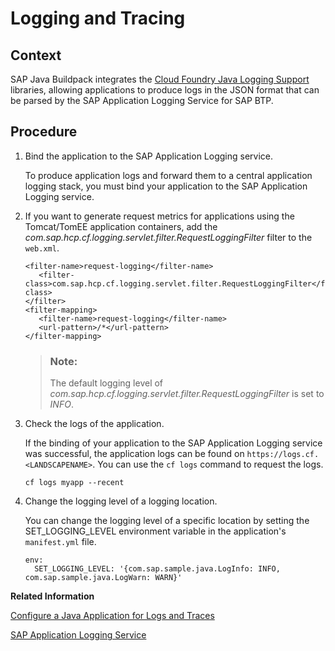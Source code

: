 <!-- loio7eb922a1668a435d8bd681263e0be12e -->

# Logging and Tracing



<a name="loio7eb922a1668a435d8bd681263e0be12e__context_nwf_1vd_p2b"/>

## Context

SAP Java Buildpack integrates the [Cloud Foundry Java Logging Support](https://github.com/SAP/cf-java-logging-support) libraries, allowing applications to produce logs in the JSON format that can be parsed by the SAP Application Logging Service for SAP BTP.



## Procedure

1.  Bind the application to the SAP Application Logging service.

    To produce application logs and forward them to a central application logging stack, you must bind your application to the SAP Application Logging service.

2.  If you want to generate request metrics for applications using the Tomcat/TomEE application containers, add the *com.sap.hcp.cf.logging.servlet.filter.RequestLoggingFilter* filter to the `web.xml`.

    ```
    <filter-name>request-logging</filter-name>
       <filter-class>com.sap.hcp.cf.logging.servlet.filter.RequestLoggingFilter</filter-class>
    </filter>
    <filter-mapping>
       <filter-name>request-logging</filter-name>
       <url-pattern>/*</url-pattern>
    </filter-mapping>
    ```

    > ### Note:  
    > The default logging level of *com.sap.hcp.cf.logging.servlet.filter.RequestLoggingFilter* is set to *INFO*.

3.  Check the logs of the application.

    If the binding of your application to the SAP Application Logging service was successful, the application logs can be found on `https://logs.cf.<LANDSCAPENAME>`. You can use the `cf logs` command to request the logs.

    ```
    cf logs myapp --recent
    ```

4.  Change the logging level of a logging location.

    You can change the logging level of a specific location by setting the SET\_LOGGING\_LEVEL environment variable in the application's `manifest.yml` file.

    ```
    env:
      SET_LOGGING_LEVEL: '{com.sap.sample.java.LogInfo: INFO, com.sap.sample.java.LogWarn: WARN}'
    ```


**Related Information**  


[Configure a Java Application for Logs and Traces](Configure_a_Java_Application_for_Logs_and_Traces_5551c5e.md "Configure the collection of log and trace messages generated by a Java application in the Cloud Foundry Environment.")

[SAP Application Logging Service](https://help.sap.com/viewer/product/APPLICATION_LOGGING/Cloud/en-US)

